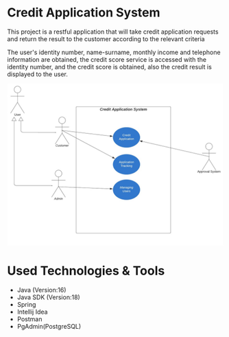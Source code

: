 # Credit Application System

This project is a restful application that will take credit application
requests and return the result to the customer according to the 
relevant criteria

The user's identity number, name-surname, monthly income and telephone information are obtained, the credit score service is accessed with the identity number, and the credit score is obtained, also the credit result is displayed to the user.

![use_case_diagram](Credit_Application_Diagram.jpeg)


# Used Technologies & Tools
- Java (Version:16)
- Java SDK (Version:18)
- Spring
- Intellij Idea
- Postman
- PgAdmin(PostgreSQL)
